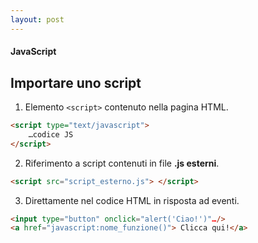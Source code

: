 ```yaml
---
layout: post
---
```


#### JavaScript
## Importare uno script
1. Elemento `<script>` contenuto nella pagina HTML.
```html
<script type="text/javascript">
    …codice JS
</script>
```

2. Riferimento a script contenuti in file **.js esterni**.
```html
<script src="script_esterno.js"> </script>
```

3. Direttamente nel codice HTML in risposta ad eventi.
```html
<input type="button" onclick="alert('Ciao!')"…/>
<a href="javascript:nome_funzione()"> Clicca qui!</a>
```